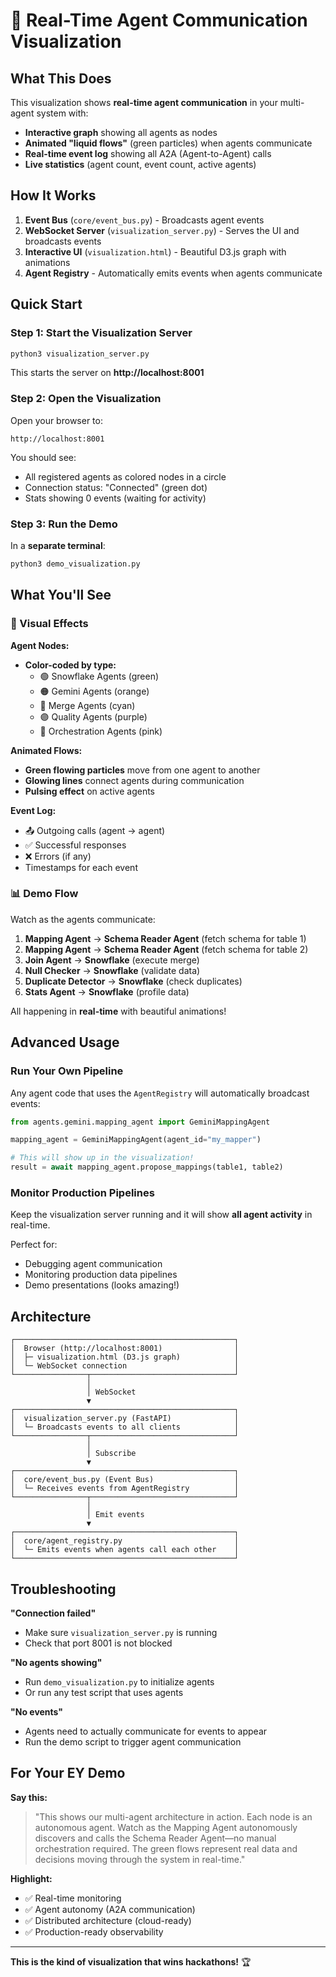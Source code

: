 # 🎨 Real-Time Agent Communication Visualization

## What This Does

This visualization shows **real-time agent communication** in your multi-agent system with:
- **Interactive graph** showing all agents as nodes
- **Animated "liquid flows"** (green particles) when agents communicate
- **Real-time event log** showing all A2A (Agent-to-Agent) calls
- **Live statistics** (agent count, event count, active agents)

## How It Works

1. **Event Bus** (`core/event_bus.py`) - Broadcasts agent events
2. **WebSocket Server** (`visualization_server.py`) - Serves the UI and broadcasts events
3. **Interactive UI** (`visualization.html`) - Beautiful D3.js graph with animations
4. **Agent Registry** - Automatically emits events when agents communicate

## Quick Start

### Step 1: Start the Visualization Server

```bash
python3 visualization_server.py
```

This starts the server on **http://localhost:8001**

### Step 2: Open the Visualization

Open your browser to:
```
http://localhost:8001
```

You should see:
- All registered agents as colored nodes in a circle
- Connection status: "Connected" (green dot)
- Stats showing 0 events (waiting for activity)

### Step 3: Run the Demo

In a **separate terminal**:

```bash
python3 demo_visualization.py
```

## What You'll See

### 🎨 Visual Effects

**Agent Nodes:**
- **Color-coded by type:**
  - 🟢 Snowflake Agents (green)
  - 🟠 Gemini Agents (orange)
  - 🔵 Merge Agents (cyan)
  - 🟣 Quality Agents (purple)
  - 🌸 Orchestration Agents (pink)

**Animated Flows:**
- **Green flowing particles** move from one agent to another
- **Glowing lines** connect agents during communication
- **Pulsing effect** on active agents

**Event Log:**
- 📤 Outgoing calls (agent → agent)
- ✅ Successful responses
- ❌ Errors (if any)
- Timestamps for each event

### 📊 Demo Flow

Watch as the agents communicate:

1. **Mapping Agent** → **Schema Reader Agent** (fetch schema for table 1)
2. **Mapping Agent** → **Schema Reader Agent** (fetch schema for table 2)
3. **Join Agent** → **Snowflake** (execute merge)
4. **Null Checker** → **Snowflake** (validate data)
5. **Duplicate Detector** → **Snowflake** (check duplicates)
6. **Stats Agent** → **Snowflake** (profile data)

All happening in **real-time** with beautiful animations!

## Advanced Usage

### Run Your Own Pipeline

Any agent code that uses the `AgentRegistry` will automatically broadcast events:

```python
from agents.gemini.mapping_agent import GeminiMappingAgent

mapping_agent = GeminiMappingAgent(agent_id="my_mapper")

# This will show up in the visualization!
result = await mapping_agent.propose_mappings(table1, table2)
```

### Monitor Production Pipelines

Keep the visualization server running and it will show **all agent activity** in real-time.

Perfect for:
- Debugging agent communication
- Monitoring production data pipelines
- Demo presentations (looks amazing!)

## Architecture

```
┌─────────────────────────────────────────────────┐
│  Browser (http://localhost:8001)                │
│  ├─ visualization.html (D3.js graph)            │
│  └─ WebSocket connection                        │
└────────────────┬────────────────────────────────┘
                 │
                 │ WebSocket
                 ▼
┌─────────────────────────────────────────────────┐
│  visualization_server.py (FastAPI)              │
│  └─ Broadcasts events to all clients            │
└────────────────┬────────────────────────────────┘
                 │
                 │ Subscribe
                 ▼
┌─────────────────────────────────────────────────┐
│  core/event_bus.py (Event Bus)                  │
│  └─ Receives events from AgentRegistry          │
└────────────────┬────────────────────────────────┘
                 │
                 │ Emit events
                 ▼
┌─────────────────────────────────────────────────┐
│  core/agent_registry.py                         │
│  └─ Emits events when agents call each other    │
└─────────────────────────────────────────────────┘
```

## Troubleshooting

**"Connection failed"**
- Make sure `visualization_server.py` is running
- Check that port 8001 is not blocked

**"No agents showing"**
- Run `demo_visualization.py` to initialize agents
- Or run any test script that uses agents

**"No events"**
- Agents need to actually communicate for events to appear
- Run the demo script to trigger agent communication

## For Your EY Demo

**Say this:**
> "This shows our multi-agent architecture in action. Each node is an autonomous agent. Watch as the Mapping Agent autonomously discovers and calls the Schema Reader Agent—no manual orchestration required. The green flows represent real data and decisions moving through the system in real-time."

**Highlight:**
- ✅ Real-time monitoring
- ✅ Agent autonomy (A2A communication)
- ✅ Distributed architecture (cloud-ready)
- ✅ Production-ready observability

---

**This is the kind of visualization that wins hackathons!** 🏆
